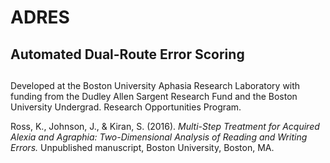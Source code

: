 # ADRES
## Automated Dual-Route Error Scoring
##    
## 
Developed at the Boston University Aphasia Research Laboratory with funding from the Dudley Allen Sargent Research Fund and the Boston University Undergrad. Research Opportunities Program. 

Ross, K., Johnson, J., & Kiran, S. (2016). *Multi-Step Treatment for Acquired Alexia and Agraphia: Two-Dimensional Analysis of Reading and Writing Errors.* Unpublished manuscript, Boston University, Boston, MA.